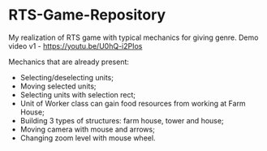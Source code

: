 # RTS-Game-Repository
My realization of RTS game with typical mechanics for giving genre.
Demo video v1 - https://youtu.be/U0hQ-i2PIos


Mechanics that are already present:
- Selecting/deselecting units;
- Moving selected units;
- Selecting units with selection rect;
- Unit of Worker class can gain food resources from working at Farm House;
- Building 3 types of structures: farm house, tower and house;
- Moving camera with mouse and arrows;
- Changing zoom level with mouse wheel.
